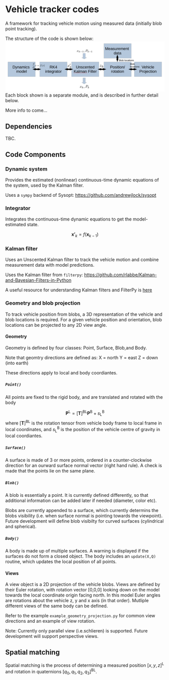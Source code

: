 # Vehicle tracker codes

A framework for tracking vehicle motion using measured data (initially blob point tracking). 

The structure of the code is shown below: 
![alt text](info/tracker_screenshot.png?raw=true "tracker_outline")
Each block shown is a separate module, and is described in further detail below.

More info to come...

## Dependencies 

TBC.

## Code Components

### Dynamic system

Provides the estimated (nonlinear) continuous-time dynamic equations of the system, used by the Kalman filter. 

Uses a `sympy` backend of Sysopt:
https://github.com/andrewjlock/sysopt

### Integrator

Integrates the continuous-time dynamic equations to get the model-estimated state.

$$ {\boldsymbol{x'}}_k = f(\boldsymbol{x}_{k-1}) $$

### Kalman filter

Uses an Unscented Kalman filter to track the vehicle motion and combine measurement data with model predictions.

Uses the Kalman filter from `filterpy`:
https://github.com/rlabbe/Kalman-and-Bayesian-Filters-in-Python

A useful resource for understanding Kalman filters and FilterPy is [here](https://nbviewer.org/github/rlabbe/Kalman-and-Bayesian-Filters-in-Python/blob/master/table_of_contents.ipynb)

<!-- TODO: Add more detail -->

### Geometry and blob projection

To track vehicle position from blobs, a 3D representation of the vehicle and blob locations is required.
For a given vehicle position and orientation, blob locations can be projected to any 2D view angle.

#### Geometry

Geometry is defined by four classes: Point, Surface, Blob,and Body.

Note that geomtry directions are defined as:
X = north
Y = east
Z = down (into earth)

These directions apply to local and body coordiantes.

##### `Point()`
All points are fixed to the rigid body, and are translated and rotated with the body

$$ \boldsymbol{P}^\mathrm{L} = [\boldsymbol{T}]^\mathrm{BL} \boldsymbol{P}^\mathrm{B} + s^\mathrm{B}_\mathrm{L} $$
where $[\boldsymbol{T}]^\mathrm{BL}$ is the rotation tensor from vehicle body frame to local frame in local coordinates, and $s^\mathrm{B}_\mathrm{L}$ is the position of the vehicle centre of gravity in local coordiantes. 

##### `Surface()`
A surface is made of 3 or more points, ordered in a counter-clockwise direction for an ourward surface normal vector (right hand rule).
A check is made that the points lie on the same plane. 

##### `Blob()` 
A blob is essentially a point.
It is currently defined differently, so that additional information can be added later if needed (diameter, color etc).

Blobs are currently appended to a surface, which currently determins the blobs visibility (i.e. when surface normal is pointing towards the viewpoint). 
Future development will define blob visibilty for curved surfaces (cylindrical and spherical). 

##### `Body()`
A body is made up of multiple surfaces.
A warning is displayed if the surfaces do not form a closed object.
The body includes an `update(X,Q)` routine, which updates the local position of all points. 

#### Views
A view object is a 2D projection of the vehicle blobs.
Views are defined by their Euler rotation, with rotation vector [0,0,0] looking down on the model towards the local coordinate origin facing north.
In this model Euler angles are rotations about the vehicle z, y and x axis (in that order).
Mutliple different views of the same body can be defined. 

Refer to the example `example_geometry_projection.py` for common view directions and an example of view rotation.

Note: Currently only parallel view (i.e.schlieren) is supported.
Future development will support perspective views.

## Spatial matching
Spatial matching is the process of determining a measured position $[x,y,z]^\mathrm{L}$ and rotation in quaternions $[q_0,q_1,q_2,q_3]^\mathrm{BL}$.



